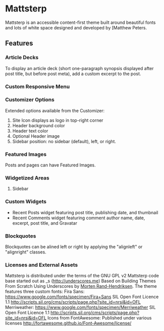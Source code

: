 # Mattsterp
Mattsterp is an accessible content-first theme built around beautiful fonts and lots of white space designed and developed by [Matthew Peters.
## Features

### Article Decks
To display an article deck (short one-paragraph synopsis displayed after post title, but before post meta), add a custom excerpt to the post.

### Custom Responsive Menu


### Customizer Options
Extended options available from the Customizer:

1. Site Icon displays as logo in top-right corner
2. Header background color
3. Header text color
4. Optional Header image
5. Sidebar position: no sidebar (default), left, or right.

### Featured Images
Posts and pages can have Featured Images.

### Widgetized Areas
1. Sidebar

### Custom Widgets
- Recent Posts widget featuring post title, publishing date, and thumbnail
- Recent Comments widget featuring comment author name, date, excerpt, post title, and Gravatar

### Blockquotes
Blockquotes can be alined left or right by applying the "alignleft" or "alignright" classes.

### Licenses and External Assets
Mattsterp is distributed under the terms of the GNU GPL v2
Mattsterp code base started out as _s (http://underscores.me)
Based on Building Themes From Scratch Using Underscores by [Morten Rand-Hendriksen](http://mor10.com).
The theme features three custom fonts:
Fira Sans: https://www.google.com/fonts/specimen/Fira+Sans SIL Open Font Licence 1.1 http://scripts.sil.org/cms/scripts/page.php?site_id=nrsi&id=OFL
Merriweather: https://www.google.com/fonts/specimen/Merriweather SIL Open Font Licence 1.1 http://scripts.sil.org/cms/scripts/page.php?site_id=nrsi&id=OFL
Icons from FontAwesome: Published under various licenses http://fortawesome.github.io/Font-Awesome/license/

